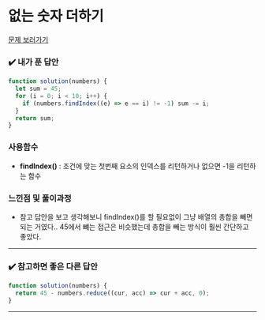 # 없는 숫자 더하기

[문제 보러가기](https://school.programmers.co.kr/learn/courses/30/lessons/86051)

### :heavy_check_mark: 내가 푼 답안

```javascript
function solution(numbers) {
  let sum = 45;
  for (i = 0; i < 10; i++) {
    if (numbers.findIndex((e) => e == i) != -1) sum -= i;
  }
  return sum;
}
```

### 사용함수

- **findIndex()** : 조건에 맞는 첫번째 요소의 인덱스를 리턴하거나 없으면 -1을 리턴하는 함수

### 느낀점 및 풀이과정

- 참고 답안을 보고 생각해보니 findIndex()를 할 필요없이 그냥 배열의 총합을 빼면 되는 거였다.. 45에서 뺴는 접근은 비슷했는데 총합을 빼는 방식이 훨씬 간단하고 좋았다.

<hr/>

### :heavy_check_mark: 참고하면 좋은 다른 답안

```javascript
function solution(numbers) {
  return 45 - numbers.reduce((cur, acc) => cur + acc, 0);
}
```

<hr/>
